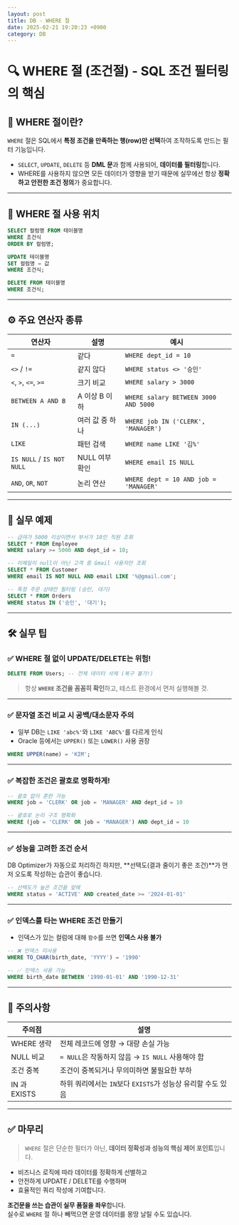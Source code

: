 ```yaml
---
layout: post
title: DB - WHERE 절
date: 2025-02-21 19:20:23 +0900
category: DB
---
```

# 🔍 WHERE 절 (조건절) - SQL 조건 필터링의 핵심

## 📌 WHERE 절이란?

`WHERE` 절은 SQL에서 **특정 조건을 만족하는 행(row)만 선택**하여 조작하도록 만드는 필터 기능입니다.

- `SELECT`, `UPDATE`, `DELETE` 등 **DML 문**과 함께 사용되어, **데이터를 필터링**합니다.
- WHERE를 사용하지 않으면 모든 데이터가 영향을 받기 때문에 실무에선 항상 **정확하고 안전한 조건 정의**가 중요합니다.

---

## 📂 WHERE 절 사용 위치

```sql
SELECT 컬럼명 FROM 테이블명
WHERE 조건식
ORDER BY 컬럼명;
```

```sql
UPDATE 테이블명
SET 컬럼명 = 값
WHERE 조건식;
```

```sql
DELETE FROM 테이블명
WHERE 조건식;
```

---

## ⚙️ 주요 연산자 종류

| 연산자 | 설명 | 예시 |
|--------|------|------|
| `=` | 같다 | `WHERE dept_id = 10` |
| `<>` / `!=` | 같지 않다 | `WHERE status <> '승인'` |
| `<`, `>`, `<=`, `>=` | 크기 비교 | `WHERE salary > 3000` |
| `BETWEEN A AND B` | A 이상 B 이하 | `WHERE salary BETWEEN 3000 AND 5000` |
| `IN (...)` | 여러 값 중 하나 | `WHERE job IN ('CLERK', 'MANAGER')` |
| `LIKE` | 패턴 검색 | `WHERE name LIKE '김%'` |
| `IS NULL` / `IS NOT NULL` | NULL 여부 확인 | `WHERE email IS NULL` |
| `AND`, `OR`, `NOT` | 논리 연산 | `WHERE dept = 10 AND job = 'MANAGER'` |

---

## 🧪 실무 예제

```sql
-- 급여가 5000 이상이면서 부서가 10인 직원 조회
SELECT * FROM Employee
WHERE salary >= 5000 AND dept_id = 10;

-- 이메일이 null이 아닌 고객 중 Gmail 사용자만 조회
SELECT * FROM Customer
WHERE email IS NOT NULL AND email LIKE '%@gmail.com';

-- 특정 주문 상태만 필터링 (승인, 대기)
SELECT * FROM Orders
WHERE status IN ('승인', '대기');
```

---

## 🛠 실무 팁

### ✅ WHERE 절 없이 UPDATE/DELETE는 위험!
```sql
DELETE FROM Users; -- 전체 데이터 삭제 (복구 불가!)
```
> 항상 **`WHERE` 조건을 꼼꼼히 확인**하고, 테스트 환경에서 먼저 실행해볼 것.

---

### ✅ 문자열 조건 비교 시 공백/대소문자 주의
- 일부 DB는 `LIKE 'abc%'`와 `LIKE 'ABC%'`를 다르게 인식
- Oracle 등에서는 `UPPER()` 또는 `LOWER()` 사용 권장

```sql
WHERE UPPER(name) = 'KIM';
```

---

### ✅ 복잡한 조건은 괄호로 명확하게!
```sql
-- 괄호 없이 혼란 가능
WHERE job = 'CLERK' OR job = 'MANAGER' AND dept_id = 10

-- 괄호로 논리 구조 명확화
WHERE (job = 'CLERK' OR job = 'MANAGER') AND dept_id = 10
```

---

### ✅ 성능을 고려한 조건 순서
DB Optimizer가 자동으로 처리하긴 하지만,
**선택도(결과 줄이기 좋은 조건)**가 먼저 오도록 작성하는 습관이 좋습니다.

```sql
-- 선택도가 높은 조건을 앞에
WHERE status = 'ACTIVE' AND created_date >= '2024-01-01'
```

---

### ✅ 인덱스를 타는 WHERE 조건 만들기
- 인덱스가 있는 컬럼에 대해 `함수`를 쓰면 **인덱스 사용 불가**
```sql
-- ❌ 인덱스 미사용
WHERE TO_CHAR(birth_date, 'YYYY') = '1990'

-- ✅ 인덱스 사용 가능
WHERE birth_date BETWEEN '1990-01-01' AND '1990-12-31'
```

---

## 🚫 주의사항

| 주의점 | 설명 |
|--------|------|
| WHERE 생략 | 전체 레코드에 영향 → 대량 손실 가능 |
| NULL 비교 | `= NULL`은 작동하지 않음 → `IS NULL` 사용해야 함 |
| 조건 중복 | 조건이 중복되거나 무의미하면 불필요한 부하 |
| IN 과 EXISTS | 하위 쿼리에서는 `IN`보다 `EXISTS`가 성능상 유리할 수도 있음 |

---

## ✅ 마무리

> `WHERE` 절은 단순한 필터가 아닌, **데이터 정확성과 성능의 핵심 제어 포인트**입니다.

- 비즈니스 로직에 따라 데이터를 정확하게 선별하고
- 안전하게 UPDATE / DELETE를 수행하며
- 효율적인 쿼리 작성에 기여합니다.

**조건문을 쓰는 습관이 실무 품질을 좌우**합니다.  
실수로 `WHERE` 절 하나 빼먹으면 운영 데이터를 몽땅 날릴 수도 있습니다.